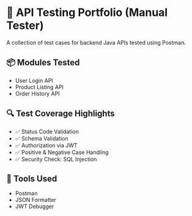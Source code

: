 # 🧪 API Testing Portfolio (Manual Tester)

A collection of test cases for backend Java APIs tested using Postman.

## 📦 Modules Tested

- User Login API
- Product Listing API
- Order History API

## 🔍 Test Coverage Highlights

- ✅ Status Code Validation
- ✅ Schema Validation
- ✅ Authorization via JWT
- ✅ Positive & Negative Case Handling
- ✅ Security Check: SQL Injection

## 🧰 Tools Used

- Postman
- JSON Formatter
- JWT Debugger
